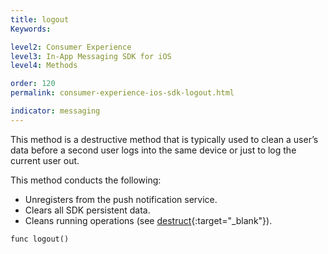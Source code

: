 ```yaml
---
title: logout
Keywords:

level2: Consumer Experience
level3: In-App Messaging SDK for iOS
level4: Methods

order: 120
permalink: consumer-experience-ios-sdk-logout.html

indicator: messaging
---
```


This method is a destructive method that is typically used to clean a user’s data before a second user logs into the same device or just to log the current user out.

This method conducts the following:

* Unregisters from the push notification service.
* Clears all SDK persistent data.
* Cleans running operations (see [destruct](consumer-experience-ios-sdk-destruct.html){:target="_blank"}).


`func logout()`
